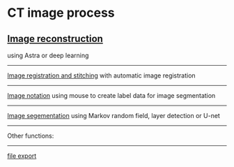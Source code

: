 # CT image process 

## [Image reconstruction]()

using Astra or deep learning
___
[Image registration and stitching]() with automatic image registration
___

[Image notation]() using mouse to create label data for image segmentation
___

[Image segementation]() using Markov random field, layer detection or U-net
___


Other functions: 
___

[file export](vgi_to_tiff)
